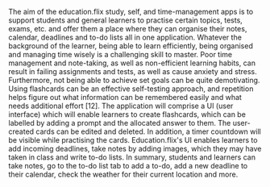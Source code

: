 The aim of the education.flix study, self, and time-management apps is to support students and general learners to practise certain topics, tests, exams, etc. and offer them a place where they can organise their notes, calendar, deadlines and to-do lists all in one application. Whatever the background of the learner, being able to learn efficiently, being organised and managing time wisely is a challenging skill to master. Poor time management and note-taking, as well as non-efficient learning habits, can result in failing assignments and tests, as well as cause anxiety and stress. Furthermore, not being able to achieve set goals can be quite demotivating. Using flashcards can be an effective self-testing approach, and repetition helps figure out what information can be remembered easily and what needs additional effort [12]. The application will comprise a UI (user interface) which will enable learners to create flashcards, which can be labelled by adding a prompt and the allocated answer to them. 
The user-created cards can be edited and deleted. In addition, a timer countdown will be visible while practising the cards. Education.flix's UI enables learners to add incoming deadlines, take notes by adding images, which they may have taken in class and write to-do lists. In summary, students and learners can take notes, go to the to-do list tab to add a to-do, add a new deadline to their calendar, check the weather for their current location and more.
